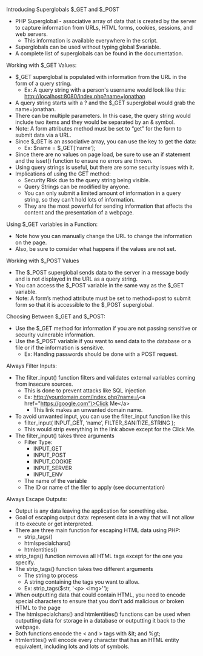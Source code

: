 Introducing Superglobals $\_GET and $\_POST

* PHP Superglobal \- associative array of data that is created by the server to capture information from URLs, HTML forms, cookies, sessions, and web servers.   
  * This information is available everywhere in the script.   
* Superglobals can be used without typing global $variable.  
* A complete list of superglobals can be found in the documentation. 

Working with $\_GET Values:

* $\_GET superglobal is populated with information from the URL in the form of a query string.   
  * Ex: A query string with a person's username would look like this: [http://localhost:8080/index.php?name=jonathan](http://localhost:8080/index.php?name=jonathan)  
* A query string starts with a ? and the $\_GET superglobal would grab the name=jonathan.  
* There can be multiple parameters. In this case, the query string would include two items and they would be separated by an & symbol.  
* Note: A form attributes method must be set to “get” for the form to submit data via a URL.  
* Since $\_GET is an associative array, you can use the key to get the data:  
  * Ex: $name \= $\_GET\[‘name’\];  
* Since there are no values on page load, be sure to use an if statement and the isset() function to ensure no errors are thrown.   
* Using query strings is useful, but there are some security issues with it.  
* Implications of using the GET method:  
  * Security Risk due to the query string being visible.  
  * Query Strings can be modified by anyone.  
  * You can only submit a limited amount of information in a query string, so they can’t hold lots of information.   
  * They are the most powerful for sending information that affects the content and the presentation of a webpage. 

Using $\_GET variables in a Function:

* Note how you can manually change the URL to change the information on the page.  
* Also, be sure to consider what happens if the values are not set. 

Working with $\_POST Values

* The $\_POST superglobal sends data to the server in a message body and is not displayed in the URL as a query string.  
* You can access the $\_POST variable in the same way as the $\_GET variable.   
* Note: A form’s method attribute must be set to method=post to submit form so that it is accessible to the $\_POST superglobal.

Choosing Between $\_GET and $\_POST:

* Use the $\_GET method for information if you are not passing sensitive or security vulnerable information.   
* Use the $\_POST variable if you want to send data to the database or a file or if the information is sensitive.   
  * Ex: Handing passwords should be done with a POST request. 

Always Filter Inputs:

* The filter\_input() function filters and validates external variables coming from insecure sources.   
  * This is done to prevent attacks like SQL injection  
  * Ex: http://yourdomain.com/index.php?name=\<a href="https://google.com"\>Click Me\</a\>  
    * This link makes an unwanted domain name.   
* To avoid unwanted input, you can use the filter\_input function like this  
  * filter\_input( INPUT\_GET, ‘name’, FILTER\_SANITIZE\_STRING );  
  * This would strip everything in the link above except for the Click Me.   
* The filter\_input() takes three arguments  
  * Filter Type:  
    * INPUT\_GET  
    * INPUT\_POST  
    * INPUT\_COOKIE  
    * INPUT\_SERVER  
    * INPUT\_ENV  
  * The name of the variable  
  * The ID or name of the filer to apply (see documentation)

Always Escape Outputs:

* Output is any data leaving the application for something else.   
* Goal of escaping output data: represent data in a way that will not allow it to execute or get interpreted.   
* There are three main function for escaping HTML data using PHP:  
  * strip\_tags()  
  * htmlspecialchars()  
  * htmlentities()  
* strip\_tags() function removes all HTML tags except for the one you specify.   
* The strip\_tags() function takes two different arguments  
  * The string to process  
  * A string containing the tags you want to allow.   
  * Ex: strip\_tags($str, '\<p\> \<img\>'');  
* When outputting data that could contain HTML, you need to encode special characters to ensure that you don't add malicious or broken HTML to the page  
* The htmlspecialchars() and htmlentities() functions can be used when outputting data for storage in a database or outputting it back to the webpage.   
* Both functions encode the \< and \> tags with \&lt; and %gt;  
* htmlentites() will encode every character that has an HTML entity equivalent, including lots and lots of symbols. 
